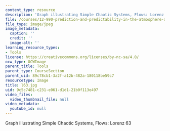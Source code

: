 ```yaml
---
content_type: resource
description: 'Graph illustrating Simple Chaotic Systems, Flows: Lorenz 63'
file: /courses/12-990-prediction-and-predictability-in-the-atmosphere-and-oceans-spring-2003/9c5c7481c231e061d1d121b0f113e497_l63.jpg
file_type: image/jpeg
image_metadata:
  caption: ''
  credit: ''
  image-alt: ''
learning_resource_types:
- Tools
license: https://creativecommons.org/licenses/by-nc-sa/4.0/
ocw_type: OCWImage
parent_title: Tools
parent_type: CourseSection
parent_uid: 89c78cb1-3a2f-a12b-482a-180118be59c7
resourcetype: Image
title: l63.jpg
uid: 9c5c7481-c231-e061-d1d1-21b0f113e497
video_files:
  video_thumbnail_file: null
video_metadata:
  youtube_id: null
---
```

Graph illustrating Simple Chaotic Systems, Flows: Lorenz 63